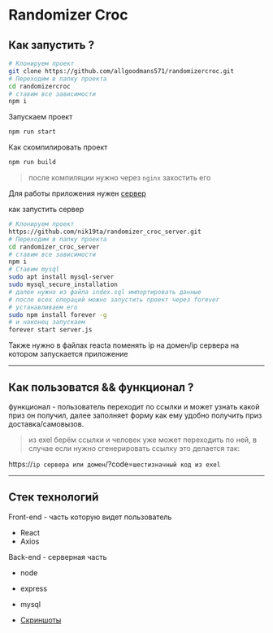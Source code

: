 # Randomizer Croc

## Как запустить ?

```sh
# Клонируем проект 
git clone https://github.com/allgoodmans571/randomizercroc.git
# Переходим в папку проекта
cd randomizercroc
# ставим все зависимости
npm i 
```

Запускаем проект 
```sh
npm run start 
```
Как скомпилировать проект
```sh
npm run build
```
> после компиляции нужно через `nginx` захостить его 

Для работы приложения нужен [сервер](https://github.com/nik19ta/randomizer_croc_server)


как запустить сервер

```sh
# Клонируем проект 
https://github.com/nik19ta/randomizer_croc_server.git
# Переходим в папку проекта
cd randomizer_croc_server
# ставим все зависимости
npm i 
# Ставим mysql 
sudo apt install mysql-server
sudo mysql_secure_installation
# далее нужно из файла index.sql импортировать данные
# после всех операций можно запустить проект через forever
# устанавливаем его 
sudo npm install forever -g
# и наконец запускаем 
forever start server.js
```
Также нужно в файлах reacta поменять ip на домен/ip сервера на котором запускается приложение

---

## Как пользоватся && функционал ?

функционал - пользователь переходит по ссылки и может узнать какой приз он получил, далее заполняет форму как ему удобно получить приз доставка/самовызов.

> из exel берём ссылки и человек уже может переходить по ней, в случае если нужно сгенерировать ссылку это делается так:

https://`ip сервера или домен`/?code=`шестизначный код из exel`

--- 

## Стек технологий


Front-end - часть которую видет пользователь

- React
- Axios

Back-end - серверная часть

- node
- express
- mysql

- [Скриншоты](https://drive.google.com/drive/folders/1XbRbSxGg-UwoNhumBtE7ihz2p1EvEcvW?usp=sharing)